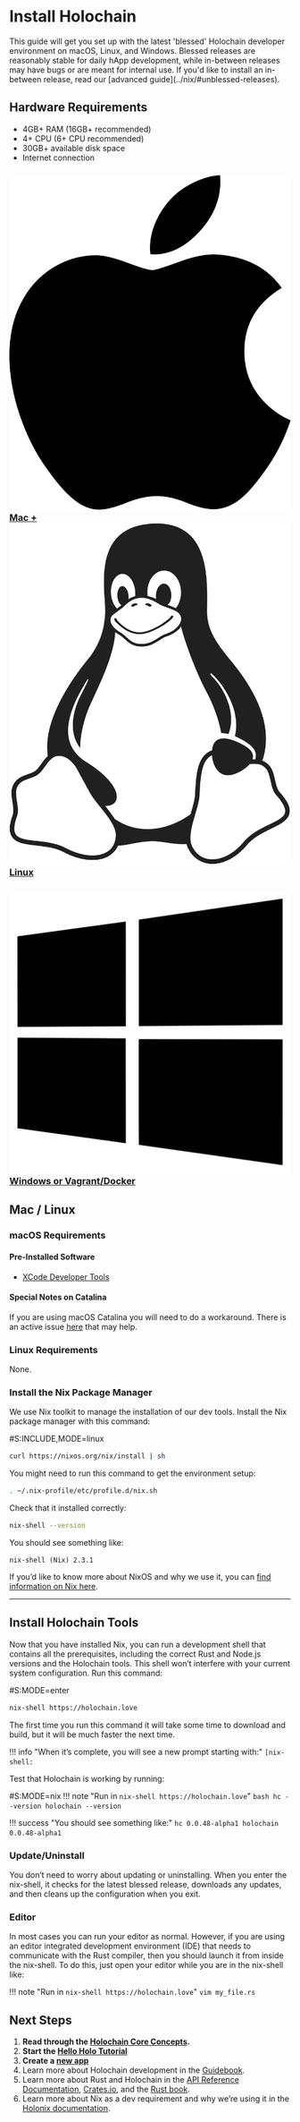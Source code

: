 # Install Holochain

<div markdown="1" class="coreconcepts-intro">
This guide will get you set up with the latest 'blessed' Holochain developer environment on macOS, Linux, and Windows. Blessed releases are reasonably stable for daily hApp development, while in-between releases may have bugs or are meant for internal use. If you'd like to install an in-between release, read our [advanced guide](../nix/#unblessed-releases).
</div>

## Hardware Requirements

* 4GB+ RAM (16GB+ recommended)
* 4+ CPU (6+ CPU recommended)
* 30GB+ available disk space
* Internet connection

<div class="h-tile-container tile-tabs">
    <div class="h-tile">
        <a href="javascript:rudrSwitchTab('tab_1', 'content_1');" id="tab_1" class="tabmenu active" onclick="window.open(this.href,'_self'); return false;">
            <h3><img src="/docs/custom/icon-apple.svg"> Mac + <img src="/docs/custom/icon-linux.svg" class="linux"> Linux</h3>
        </a>
    </div>
    <div class="h-tile">
        <a href="javascript:rudrSwitchTab('tab_2', 'content_2');" id="tab_2" class="tabmenu" onclick="window.open(this.href,'_self'); return false;">
            <h3><img src="/docs/custom/icon-windows.svg"> Windows <span>or Vagrant/Docker</span></h3>
        </a>
    </div>
</div>

<div markdown="1" class="tabcontent" data-tabid="tab_1" id="content_1">

## Mac / Linux

### macOS Requirements

#### Pre-Installed Software

* [XCode Developer Tools](https://apps.apple.com/us/app/xcode/id497799835?mt=12)

#### Special Notes on Catalina

If you are using macOS Catalina you will need to do a workaround. There is an active issue [here](https://github.com/NixOS/nix/issues/2925) that may help.

### Linux Requirements

None.

### Install the Nix Package Manager

We use Nix toolkit to manage the installation of our dev tools. Install the Nix package manager with this command:

\#S:INCLUDE,MODE=linux
```bash
curl https://nixos.org/nix/install | sh
```

You might need to run this command to get the environment setup:

```bash
. ~/.nix-profile/etc/profile.d/nix.sh
```

Check that it installed correctly:

```bash
nix-shell --version
```

You should see something like:

```
nix-shell (Nix) 2.3.1
```

If you’d like to know more about NixOS and why we use it, you can [find information on Nix here](../nix/).

</div>

<div markdown="1" class="tabcontent" id="content_2" data-tabid="tab_2" style="display:none;">

## Windows

### Requirements

* Windows 8+
* Powershell 2.0+
* [Vagrant](https://releases.hashicorp.com/vagrant/2.2.4/vagrant_2.2.4_x86_64.msi)
* [VirtualBox](https://download.virtualbox.org/virtualbox/6.0.8/VirtualBox-6.0.8-130520-Win.exe)
* [Vagrant nixos plugin](https://github.com/nix-community/vagrant-nixos-plugin)

### Windows Environment Setup

Holochain development uses the same tools across Mac, Windows, and Linux. However, the Nix toolkit, which we use to install and manage those tools, only works natively on Mac and Linux. We expect this to change in the future. [NixOS for Windows is in active development!](https://github.com/NixOS/nixpkgs/issues/30391) In the meantime, you will need to work with a virtual machine.

The process is similar to working with a local web server. There are Holochain-optimized options for both [Docker](https://github.com/NixOS/nixpkgs/issues/30391) and [Vagrant](https://github.com/NixOS/nixpkgs/issues/30391).

#### This guide explains using NixOS with Vagrant/VirtualBox.

!!! note
    All these commands assume Windows PowerShell 2.0+. The basic process is the same for both Windows 8 and Windows 10.

Create a new folder:

```powershell
mkdir holochain-vagrant
```

Move into the new folder:

```powershell
cd holochain-vagrant
```

Copy the basic, Holochain-optimised Vagrant file:

```powershell
wget https://gist.githubusercontent.com/thedavidmeister/8e92696538fe04cf6b44552e14d29195/raw/4dcb83b983e8dcd2f5db213b0cde5a533af556a6/Vagrantfile -outfile Vagrantfile
```

Add the Vagrant NixOS plugin if you don't already have it:

```powershell
vagrant plugin install vagrant-nixos-plugin
```

Download and boot the box:

```powershell
vagrant up
```

SSH into the box:

```powershell
vagrant ssh
```

Move into the shared folder

```powershell
cd /vagrant
```

Check that it installed correctly:

```powershell
nix-shell --version
```

!!! success "You should see something like:"
    ```
    nix-shell (Nix) 2.3.5
    ```

If you’d like to know more about Nix and why we use it, you can <a href="../nix/">find information on Nix here</a>. If you’d like to know more the Windows / Vagrant setup you can <a href="../vagrant/">find information here</a>.

</div>

---

## Install Holochain Tools

Now that you have installed Nix, you can run a development shell that contains all the prerequisites, including the correct Rust and Node.js versions and the Holochain tools. This shell won’t interfere with your current system configuration. Run this command:

\#S:MODE=enter
```bash
nix-shell https://holochain.love
```

The first time you run this command it will take some time to download and build, but it will be much faster the next time.

!!! info "When it’s complete, you will see a new prompt starting with:"
    ```
    [nix-shell:
    ```

Test that Holochain is working by running:

\#S:MODE=nix
!!! note "Run in `nix-shell https://holochain.love`"
    ```bash
    hc --version
    holochain --version
    ```

!!! success "You should see something like:"
    ```
    hc 0.0.48-alpha1
    holochain 0.0.48-alpha1
    ```

### Update/Uninstall

You don’t need to worry about updating or uninstalling. When you enter the nix-shell, it checks for the latest blessed release, downloads any updates, and then cleans up the configuration when you exit.

### Editor

In most cases you can run your editor as normal. However, if you are using an editor integrated development environment (IDE) that needs to communicate with the Rust compiler, then you should launch it from inside the nix-shell. To do this, just open your editor while you are in the nix-shell like:

!!! note "Run in `nix-shell https://holochain.love`"
    ```
    vim my_file.rs
    ```

## Next Steps

1. __Read through the [Holochain Core Concepts](../concepts/).__
2. __Start the [Hello Holo Tutorial](../tutorials/coreconcepts/hello_holo)__
3. __Create a [new app](../create-new-app)__
4. Learn more about Holochain development in the [Guidebook](../guide/welcome/).
5. Learn more about Rust and Holochain in the [API Reference Documentation](../api/), [Crates.io](https://crates.io/search?q=Holochain), and the [Rust book](https://doc.rust-lang.org/book/).
6. Learn more about Nix as a dev requirement and why we’re using it in the [Holonix documentation](https://docs.holochain.love).

<script>
function rudrSwitchTab(rudr_tab_id, rudr_tab_content) {
    // first of all we get all tab content blocks (I think the best way to get them by class names)
    var x = document.getElementsByClassName("tabcontent");
    var i;
    for (i = 0; i < x.length; i++) {
        x[i].style.display = 'none'; // hide all tab content
    }
    document.getElementById(rudr_tab_content).style.display = 'block'; // display the content of the tab we need

    // now we get all tab menu items by class names (use the next code only if you need to highlight current tab)
    var x = document.getElementsByClassName("tabmenu");
    var i;
    for (i = 0; i < x.length; i++) {
        x[i].className = 'tabmenu';
    }
    document.getElementById(rudr_tab_id).className = 'tabmenu active';
}

// If there's a fragment identifier on the URL, switch to the correct tab.
function switchToTabForFragmentIfNecessary() {
    var fragment = window.location.hash.slice(1);
    if (!fragment)
        // Nothing to do.
        return;

    var target = document.getElementById(fragment);
    if (!target)
        // Invalid fragment identifier.
        return;

    var tabContainer = target.closest('.tabcontent');
    if (!tabContainer)
        // This content wasn't in a tab.
        return;

    var tabID = tabContainer.getAttribute('data-tabid');
    var contentID = tabContainer.id;

    // Make the tab active so you can see the linked content.
    rudrSwitchTab(tabID, contentID);
}

// Switch to the correct tab if DOM is ready.
if (document.readyState === 'interactive' || document.readyState === 'complete')
    switchToTabForFragmentIfNecessary();

// Otherwise, wait until document is loaded and try again.
document.addEventListener('DOMContentLoaded', switchToTabForFragmentIfNecessary, false);

</script>
